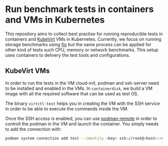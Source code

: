 # Run benchmark tests in containers and VMs in Kubernetes

This repository aims to collect best practise for running reproducible tests in containers and [KubeVirt](https://kubevirt.io/) VMs in Kubernetes. Currently, we focus on running storage benchmarks using [fio](https://fio.readthedocs.io/en/latest/index.html) but the same process can be applied for other kind of tests such CPU, memory or network benchmarks. This setup uses containers to delivery the test tools and configurations.

## KubeVirt VMs

In order to run the tests in the VM cloud-init, podman and ssh-server need to be installed and enabled in the VMs. In `containerdisk`, we build a VM image with all the required software that can be used as test OS.

The binary `virtctl-test` helps you in creating the VM with the SSH service in order to be able to execute the commands inside the VM. 

Once the SSH access is enabled, you can use [podman-remote](https://docs.podman.io/en/latest/markdown/podman-remote.1.html) in order to controll the podman in the VM and launch the container. You simply needs to add the connection with:
```bash
podman system connection add test --identity <key> ssh://root@<host>:<ssh-port>/run/user/0/podman/podman.sock
```
